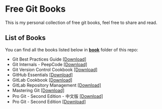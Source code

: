 # Free Git Books

This is my personal collection of free git books, feel free to share and read.

## List of Books

You can find all the books listed below in [**book**](/book) folder of this repo:

* Git Best Practices Guide [[Download]](/book/Git%20Best%20Practices%20Guide.pdf)
* Git Internals - PeepCode [[Download]](/book/Git%20Internals%20-%20PeepCode.pdf)
* Git Version Control Cookbook [[Download]](/book/Git%20Version%20Control%20Cookbook.pdf)
* GitHub Essentials [[Download]](/book/GitHub%20Essentials.pdf)
* GitLab Cookbook [[Download]](/book/GitLab%20Cookbook.pdf)
* GitLab Repository Management [[Download]](/book/GitLab%20Repository%20Management.pdf)
* Mastering Git [[Download]](/book/Mastering%20Git.pdf)
* Pro Git - Second Edition - 中文版 [[Download]](/book/Pro%20Git%20-%20Second%20Edition%20-%20%E4%B8%AD%E6%96%87%E7%89%88.pdf)
* Pro Git - Second Edition [[Download]](/book/Pro%20Git%20-%20Second%20Edition.pdf)

